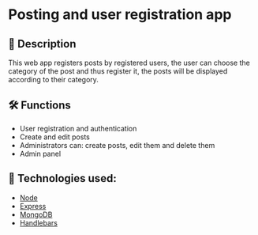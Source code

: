 # Posting and user registration app
## 📖 Description
This web app registers posts by registered users, the user can choose the category of the post and thus register it, the posts will be displayed according to their category.

## 🛠️ Functions
- User registration and authentication
- Create and edit posts
- Administrators can: create posts, edit them and delete them
- Admin panel

## 📡 Technologies used:
- [Node](https://nodejs.org/en)
- [Express](https://expressjs.com/pt-br/)
- [MongoDB](https://www.mongodb.com)
- [Handlebars](https://handlebarsjs.com)
